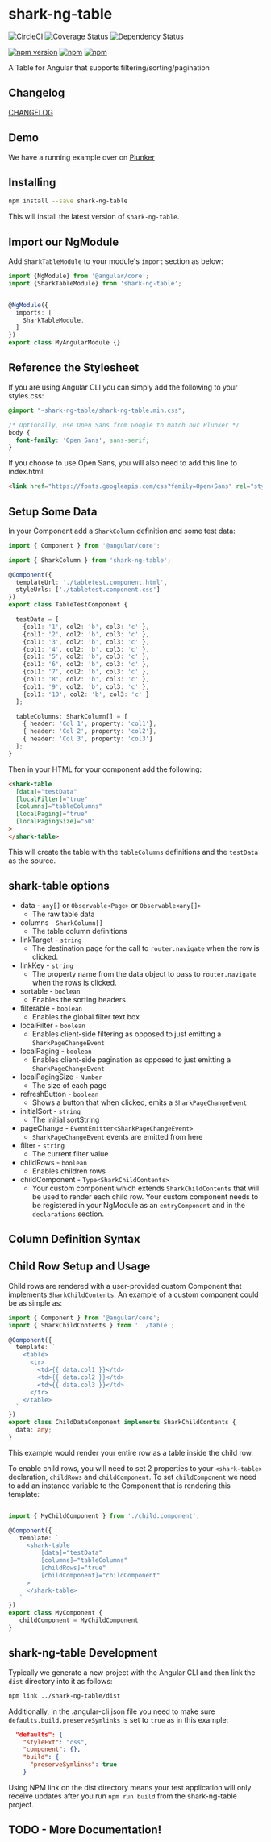 # shark-ng-table

[![CircleCI](https://circleci.com/gh/Quantas/shark-ng-table.svg?style=shield)](https://circleci.com/gh/Quantas/shark-ng-table)
[![Coverage Status](https://coveralls.io/repos/github/Quantas/shark-ng-table/badge.svg?branch=master)](https://coveralls.io/github/Quantas/shark-ng-table?branch=master)
[![Dependency Status](https://david-dm.org/quantas/shark-ng-table.svg)](https://david-dm.org/quantas/shark-ng-table)

[![npm version](https://badge.fury.io/js/shark-ng-table.svg)][npm-badge-url]
[![npm](https://img.shields.io/npm/l/shark-ng-table.svg)][npm-badge-url]
[![npm](https://img.shields.io/npm/dm/shark-ng-table.svg)][npm-badge-url]

[npm-badge-url]: https://www.npmjs.com/package/shark-ng-table

A Table for Angular that supports filtering/sorting/pagination

## Changelog

[CHANGELOG](CHANGELOG.md)

## Demo

We have a running example over on [Plunker](https://embed.plnkr.co/Xus5zm/)

## Installing

```bash
npm install --save shark-ng-table
```

This will install the latest version of `shark-ng-table`.

## Import our NgModule

Add `SharkTableModule` to your module's `import` section as below:

```typescript
import {NgModule} from '@angular/core';
import {SharkTableModule} from 'shark-ng-table';


@NgModule({
  imports: [
    SharkTableModule,
  ]
})
export class MyAngularModule {}
```

## Reference the Stylesheet

If you are using Angular CLI you can simply add the following to your styles.css:

```css
@import "~shark-ng-table/shark-ng-table.min.css";

/* Optionally, use Open Sans from Google to match our Plunker */
body {
  font-family: 'Open Sans', sans-serif;
}
```

If you choose to use Open Sans, you will also need to add this line to index.html:

```html
<link href="https://fonts.googleapis.com/css?family=Open+Sans" rel="stylesheet">
```

## Setup Some Data

In your Component add a `SharkColumn` definition and some test data:

```typescript
import { Component } from '@angular/core';

import { SharkColumn } from 'shark-ng-table';

@Component({
  templateUrl: './tabletest.component.html',
  styleUrls: ['./tabletest.component.css']
})
export class TableTestComponent {

  testData = [
    {col1: '1', col2: 'b', col3: 'c' },
    {col1: '2', col2: 'b', col3: 'c' },
    {col1: '3', col2: 'b', col3: 'c' },
    {col1: '4', col2: 'b', col3: 'c' },
    {col1: '5', col2: 'b', col3: 'c' },
    {col1: '6', col2: 'b', col3: 'c' },
    {col1: '7', col2: 'b', col3: 'c' },
    {col1: '8', col2: 'b', col3: 'c' },
    {col1: '9', col2: 'b', col3: 'c' },
    {col1: '10', col2: 'b', col3: 'c' }
  ];

  tableColumns: SharkColumn[] = [
    { header: 'Col 1', property: 'col1'},
    { header: 'Col 2', property: 'col2'},
    { header: 'Col 3', property: 'col3'}
  ];
}
```

Then in your HTML for your component add the following:

```html
<shark-table
  [data]="testData"
  [localFilter]="true"
  [columns]="tableColumns"
  [localPaging]="true"
  [localPagingSize]="50"
>
</shark-table>
```

This will create the table with the `tableColumns` definitions and the `testData` as the source.

## shark-table options

* data - `any[]` or `Observable<Page>` or `Observable<any[]>`
    * The raw table data
* columns - `SharkColumn[]`
    * The table column definitions
* linkTarget - `string`
    * The destination page for the call to `router.navigate` when the row is clicked.
* linkKey - `string`
    * The property name from the data object to pass to `router.navigate` when the rows is clicked.
* sortable - `boolean`
    * Enables the sorting headers
* filterable - `boolean`
    * Enables the global filter text box
* localFilter - `boolean`
    * Enables client-side filtering as opposed to just emitting a `SharkPageChangeEvent`
* localPaging - `boolean`
    * Enables client-side pagination as opposed to just emitting a `SharkPageChangeEvent`
* localPagingSize - `Number`
    * The size of each page
* refreshButton - `boolean`
    * Shows a button that when clicked, emits a `SharkPageChangeEvent`
* initialSort - `string`
    * The initial sortString
* pageChange - `EventEmitter<SharkPageChangeEvent>`
    * `SharkPageChangeEvent` events are emitted from here
* filter - `string`
    * The current filter value
* childRows - `boolean`
    * Enables children rows
* childComponent - `Type<SharkChildContents>`
    * Your custom component which extends `SharkChildContents` that will be used to render each child row. Your custom component needs to be registered in your NgModule as an `entryComponent` and in the `declarations` section.

## Column Definition Syntax

## Child Row Setup and Usage

Child rows are rendered with a user-provided custom Component that implements `SharkChildContents`. An example of a custom component could be as simple as:

```typescript
import { Component } from '@angular/core';
import { SharkChildContents } from '../table';

@Component({
  template: `
    <table>
      <tr>
        <td>{{ data.col1 }}</td>
        <td>{{ data.col2 }}</td>
        <td>{{ data.col3 }}</td>
      </tr>
    </table>
  `
})
export class ChildDataComponent implements SharkChildContents {
  data: any;
}
```

This example would render your entire row as a table inside the child row.

To enable child rows, you will need to set 2 properties to your `<shark-table>` declaration, `childRows` and `childComponent`. To set `childComponent` we need to add an instance variable to the Component that is rendering this template:

```typescript

import { MyChildComponent } from './child.component';

@Component({
   template: `
     <shark-table
         [data]="testData"
         [columns]="tableColumns"
         [childRows]="true"
         [childComponent]="childComponent"
     >
     </shark-table>
   `
})
export class MyComponent {
   childComponent = MyChildComponent
}
```

## shark-ng-table Development

Typically we generate a new project with the Angular CLI and then link the `dist` directory into it as follows:

```bash
npm link ../shark-ng-table/dist
```

Additionally, in the .angular-cli.json file you need to make sure `defaults.build.preserveSymlinks` is set to `true` as in this example:

```json
  "defaults": {
    "styleExt": "css",
    "component": {},
    "build": {
      "preserveSymlinks": true
    }
```

Using NPM link on the dist directory means your test application will only receive updates after you run `npm run build` from the shark-ng-table project.

## TODO - More Documentation!